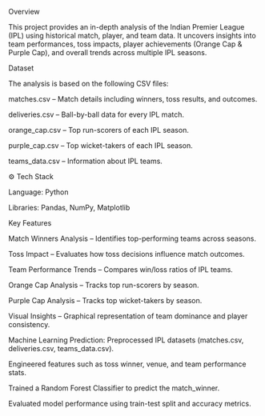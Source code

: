 Overview

This project provides an in-depth analysis of the Indian Premier League (IPL) using historical match, player, and team data. It uncovers insights into team performances, toss impacts, player achievements (Orange Cap & Purple Cap), and overall trends across multiple IPL seasons.

 Dataset

The analysis is based on the following CSV files:

matches.csv – Match details including winners, toss results, and outcomes.

deliveries.csv – Ball-by-ball data for every IPL match.

orange_cap.csv – Top run-scorers of each IPL season.

purple_cap.csv – Top wicket-takers of each IPL season.

teams_data.csv – Information about IPL teams.

⚙ Tech Stack

Language: Python

Libraries: Pandas, NumPy, Matplotlib

 Key Features

 Match Winners Analysis – Identifies top-performing teams across seasons.

 Toss Impact – Evaluates how toss decisions influence match outcomes.

 Team Performance Trends – Compares win/loss ratios of IPL teams.

 Orange Cap Analysis – Tracks top run-scorers by season.

 Purple Cap Analysis – Tracks top wicket-takers by season.

 Visual Insights – Graphical representation of team dominance and player consistency.

 Machine Learning Prediction:
 Preprocessed IPL datasets (matches.csv, deliveries.csv, teams_data.csv).

Engineered features such as toss winner, venue, and team performance stats.

Trained a Random Forest Classifier to predict the match_winner.

Evaluated model performance using train-test split and accuracy metrics.
